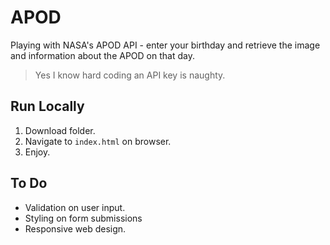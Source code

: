 # APOD

Playing with NASA's APOD API - enter your birthday and retrieve the image and information about the APOD on that day.

> Yes I know hard coding an API key is naughty.

## Run Locally

1. Download folder.
2. Navigate to `index.html` on browser.
3. Enjoy.

## To Do

- Validation on user input. 
- Styling on form submissions 
- Responsive web design.
